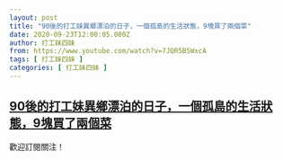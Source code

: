 ```yaml
---
layout: post
title: "90後的打工妹異鄉漂泊的日子，一個孤島的生活狀態，9塊買了兩個菜"
date: 2020-09-23T12:00:05.000Z
author: 打工妹四妹
from: https://www.youtube.com/watch?v=7JQR5B5WxcA
tags: [ 打工妹四妹 ]
categories: [ 打工妹四妹 ]
---
```

<!--1600862405000-->
[90後的打工妹異鄉漂泊的日子，一個孤島的生活狀態，9塊買了兩個菜](https://www.youtube.com/watch?v=7JQR5B5WxcA)
------

<div>
歡迎訂閱關注！
</div>
